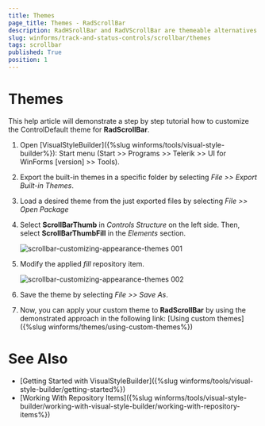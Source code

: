 ```yaml
---
title: Themes
page_title: Themes - RadScrollBar
description: RadHSrollBar and RadVScrollBar are themeable alternatives to the standard Windows Forms scroll bar controls.
slug: winforms/track-and-status-controls/scrollbar/themes
tags: scrollbar
published: True
position: 1 
---
```


# Themes

This help article will demonstrate a step by step tutorial how to customize the ControlDefault theme for **RadScrollBar**. 

1. Open [VisualStyleBuilder]({%slug winforms/tools/visual-style-builder%}): Start menu (Start >> Programs >> Telerik >> UI for WinForms [version] >> Tools).

1. Export the built-in themes in a specific folder by selecting *File >> Export Built-in Themes*.

1. Load a desired theme from the just exported files by selecting *File >> Open Package*

1. Select **ScrollBarThumb** in *Controls Structure* on the left side. Then, select **ScrollBarThumbFill** in the *Elements* section.

	![scrollbar-customizing-appearance-themes 001](images/scrollbar-customizing-appearance-themes001.png)

1. Modify the applied *fill* repository item. 

	![scrollbar-customizing-appearance-themes 002](images/scrollbar-customizing-appearance-themes002.png)

1. Save the theme by selecting *File >> Save As*.

1. Now, you can apply your custom theme to **RadScrollBar** by using the demonstrated approach in the following link: [Using custom themes]({%slug winforms/themes/using-custom-themes%})

# See Also 

* [Getting Started with VisualStyleBuilder]({%slug winforms/tools/visual-style-builder/getting-started%})
* [Working With Repository Items]({%slug winforms/tools/visual-style-builder/working-with-visual-style-builder/working-with-repository-items%})

